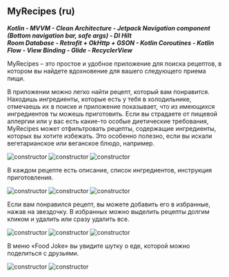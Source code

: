 ## MyRecipes (ru)

___Kotlin  -  MVVM  -  Clean Architecture  -  Jetpack Navigation component (Bottom navigation bar, safe args) -  DI Hilt___   
___Room Database - Retrofit + OkHttp + GSON -  Kotlin Coroutines  -  Kotlin Flow   -  View Binding  -  Glide  -  RecyclerView___

MyRecipes – это простое и удобное приложение для поиска рецептов, в котором вы найдете вдохновение для вашего следующего приема пищи. 

В приложении можно легко найти рецепт, который вам понравится. Находишь ингредиенты, которые есть у тебя в холодильнике, отмечаешь их в поиске и приложение показывает, что из имеющихся ингредиентов ты можешь приготовить. Если вы страдаете от пищевой аллергии или у вас есть какие-то особые диетические требования, MyRecipes может отфильтровать рецепты, содержащие ингредиенты, которых вы хотите избежать. Это особенно полезно, если вы искали вегетарианское или веганское блюдо, например.


![constructor](screenshots/recipes_screen.jpg) ![constructor](screenshots/recipes_search.jpg) ![constructor](screenshots/recipes_filter.jpg)


В каждом рецепте есть описание, список ингредиентов, инструкция приготовления.


![constructor](screenshots/details_screen.jpg) ![constructor](screenshots/details_ingredients.jpg) ![constructor](screenshots/details_instructions.jpg)



Если вам понравился рецепт, вы можете добавить его в избранные, нажав на звездочку. В избранных можно выделить рецепты долгим кликом и удалить или сразу удалить все.


![constructor](screenshots/details_add_favorites.jpg) ![constructor](screenshots/favorites_selected.jpg) ![constructor](screenshots/favorites_deleteAll.jpg)


В меню «Food Joke» вы увидите шутку о еде, которой можно поделиться с друзьями.


![constructor](screenshots/food_joke.jpg) ![constructor](screenshots/food_joke_share.jpg) 
